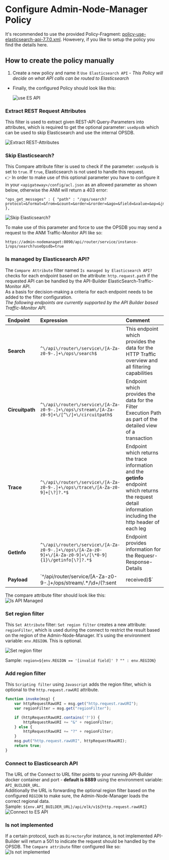 # Configure Admin-Node-Manager Policy

It's recommended to use the provided Policy-Fragment: [policy-use-elasticsearch-api-7.7.0.xml](nodemanager/policy-use-elasticsearch-api-7.7.0.xml). 
Howevery, if you like to setup the policy you find the details here.

## How to create the policy manually

1. Create a new policy and name it `Use Elasticsearch API` - *This Policy will decide on what API calls can be routed to Elasticsearch*
- Finally, the configured Policy should look like this:

  ![use ES API](../imgs/node-manager-use-es-api.png)  

### Extract REST Request Attributes

This filter is used to extract given REST-API Query-Parameters into attributes, which is required to get the optional parameter: `useOpsdb` which can be used to skip Elasticsearch and use the internal OPSDB.  

![Extract REST-Attributes](../imgs/extract_rest_attributes.png)  

### Skip Elasticsearch?

This Compare attribute filter is used to check if the parameter: `useOpsdb` is set to `true`. If `true`, Elasticsearch is not used to handle this request.  
:point_right: In order to make use of this optional parameter you have to configure it in your `<apigateway>/config/acl.json` as an allowed parameter as shown below, otherwise the ANM will return a 403 error:  
```
"ops_get_messages" : { "path" : "/ops/search?protocol=&format=&from=&count=&order=&rorder=&ago=&field=&value=&op=&jmsPropertyName=&jmsPropertyValue=&useOpsdb=" },
```

![Skip Elasticsearch?](../imgs/skip_elasticsearch_useOpsdb.png)  

To make use of this parameter and force to use the OPSDB you may send a request to the ANM Traffic-Monitor API like so:  
```
https://admin-nodemanaget:8090/api/router/service/instance-1/ops/search?useOpsdb=true
```

### Is managed by Elasticsearch API?

The `Compare Attribute` filter named `Is managed by Elasticsearch API?` checks for each endpoint based on the attribute: `http.request.path` if the requested API can be handled by the API-Builder ElasticSearch-Traffic-Monitor API.  
As a basis for decision-making a criteria for each endpoint needs to be added to the filter configuration.  
_The following endpoints are currently supported by the API Builder based Traffic-Monitor API._  

| Endpoint       | Expression               | Comment | 
| :---          | :---                 | :---  |
| **Search**     | `^\/api\/router\/service\/[A-Za-z0-9-.]+\/ops\/search$` | This endpoint which provides the data for the HTTP Traffic overview and all filtering capabilities|
| **Circuitpath**     | `^\/api\/router\/service\/[A-Za-z0-9-.]+\/ops\/stream\/[A-Za-z0-9]+\/[^\/]+\/circuitpath$` | Endpoint which provides the data for the Filter Execution Path as part of the detailed view of a transaction|
| **Trace**     | `^\/api\/router\/service\/[A-Za-z0-9-.]+\/ops\/trace\/[A-Za-z0-9]+[\?]?.*$` | Endpoint which returns the trace information and the **getinfo** endpoint which returns the request detail information including the http header of each leg|
| **GetInfo**     | `^\/api\/router\/service\/[A-Za-z0-9-.]+\/ops\/[A-Za-z0-9]+\/[A-Za-z0-9]+\/[\*0-9]{1}\/getinfo[\?]?.*$` |Endpoint provides information for the Requesr- Response-Details|
| **Payload**     | `^\/api\/router\/service\/[A-Za-z0-9-.]+\/ops\/stream\/.*\/\d+\/(?:sent|received)$` |Payload endpoint|


The compare attribute filter should look like this:   
![Is API Managed](../imgs/IsmanagedbyElasticsearchAPI.png)  

### Set region filter

This `Set Attribute` filter: `Set region filter` creates a new attribute: `regionFilter`, which is used during the connect to restrict the result based on the region of the Admin-Node-Manager. It's using the environment variable: `env.REGION`. This is optional.  

![Set region filter](../imgs/setRegionFilter.png)  

Sample:  `region=${env.REGION == '[invalid field]' ? "" : env.REGION}`

### Add region filter

This `Scripting filter` using `Javascript` adds the region filter, which is optional to the `http.request.rawURI` attribute.

```javascript
function invoke(msg) {
    var httpRequestRawURI = msg.get("http.request.rawURI");
    var regionFilter = msg.get("regionFilter");

    if (httpRequestRawURI.contains('?')) {
        httpRequestRawURI += "&" + regionFilter;
    } else {
        httpRequestRawURI += "?" + regionFilter;
    }
    msg.put("http.request.rawURI", httpRequestRawURI);
    return true;
}
```

### Connect to Elasticsearch API

The URL of the Connect to URL filter points to your running API-Builder docker container and port - **default is 8889** using the environment variable: `API_BUILDER_URL`.  
Additionally the URL is forwarding the optional region filter based on the configured `REGION` to make sure, the Admin-Node-Manager loads the correct regional data.  
Sample: `${env.API_BUILDER_URL}/api/elk/v1${http.request.rawURI}`  
![Connect to ES API](../imgs/connect-to-elasticsearch-api.png)  

### Is not implemented
If a certain protocol, such as `Directory`for instance, is not implemented API-Builder will return a 501 to indicate the request should be handled by the OPSDB. The `Compare attribute` filter configured like so:  
![Is not implemented](../imgs/is_not_implemented.png)  
